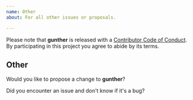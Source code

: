 ```yaml
---
name: Other
about: For all other issues or proposals.

---
```


Please note that **gunther** is released with a [Contributor Code of Conduct][code of conduct]. By participating in this project you agree to abide by its terms.

[code of conduct]: /CODE_OF_CONDUCT.md

## Other

Would you like to propose a change to **gunther**?

Did you encounter an issue and don't know if it's a bug?
